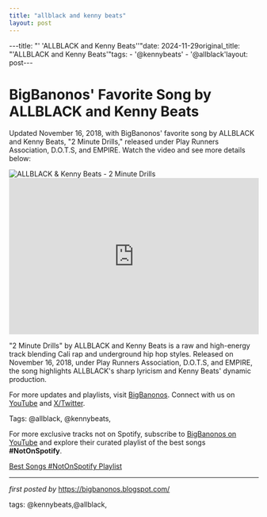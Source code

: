 ```yaml
---
title: "allblack and kenny beats"
layout: post
---
```

---title: "' 'ALLBLACK and Kenny Beats''"date: 2024-11-29original_title: "'ALLBLACK and Kenny Beats'"tags:  - '@kennybeats'  - '@allblack'layout: post---<!-- Post Title --><h1 >BigBanonos' Favorite Song by ALLBLACK and Kenny Beats</h1> <!-- Introductory Text --><p >Updated November 16, 2018, with BigBanonos' favorite song by ALLBLACK and Kenny Beats, "2 Minute Drills," released under Play Runners Association, D.O.T.S, and EMPIRE. Watch the video and see more details below:</p> <!-- Featured Image --><div > <img src="https://thefader-res.cloudinary.com/private_images/w_1440,c_limit,f_auto,q_auto:best/Photo_Aug_19_12_34_04_PM_jsxxze/allblack-kenny-beats-2-minute-drills-interview-premiere.jpg" alt="ALLBLACK & Kenny Beats - 2 Minute Drills" /></div> <!-- YouTube Video Embed --><div > <iframe width="100%" height="315" src="https://www.youtube.com/embed/5QkZFEy175E" title="ALLBLACK & Kenny Beats - 2 Minute Drills (Audio)" frameborder="0" allow="accelerometer; autoplay; clipboard-write; encrypted-media; gyroscope; picture-in-picture; web-share" referrerpolicy="strict-origin-when-cross-origin" allowfullscreen></iframe></div> <!-- Song Information --><div > <p>"2 Minute Drills" by ALLBLACK and Kenny Beats is a raw and high-energy track blending Cali rap and underground hip hop styles. Released on November 16, 2018, under Play Runners Association, D.O.T.S, and EMPIRE, the song highlights ALLBLACK's sharp lyricism and Kenny Beats' dynamic production.</p></div> <!-- Footer Links --><div > <p>For more updates and playlists, visit <a href="https://bigbanonos.blogspot.com/" target="_blank">BigBanonos</a>. Connect with us on <a href="https://www.youtube.com/@BigBanonos" target="_blank">YouTube</a> and <a href="https://x.com/bigbanonos" target="_blank">X/Twitter</a>.</p></div> <!-- Tags --><p >Tags: @allblack, @kennybeats,</p><!--Subscribe and Playlist Links--><div>    <p>For more exclusive tracks not on Spotify, subscribe to <a href="https://www.youtube.com/@BigBanonos" target="_blank">BigBanonos on YouTube</a> and explore their curated playlist of the best songs <strong>#NotOnSpotify</strong>.</p>    <p><a href="https://www.youtube.com/playlist?list=PLtuNtuTatqI0kFahUCbtbfenC_ET5O_tr" target="_blank">Best Songs #NotOnSpotify Playlist<br /></a></p></div><hr /><p><em>first posted by</em> <a href="https://bigbanonos.blogspot.com/" rel="noopener" target="_new">https://bigbanonos.blogspot.com/</a></p><p>tags: @kennybeats,@allblack,</p>